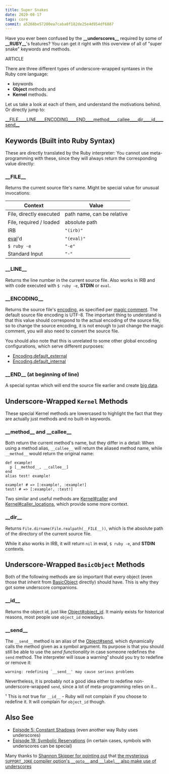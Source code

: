 ```yaml
---
title: Super Snakes
date: 2020-08-17
tags: core
commit: a5268be57200ea7caba0f182de25e4d954df6887
---
```


Have you ever been confused by the __\_\_underscores\_\___ required by some of __\_\_RUBY\_\___'s features? You can get it right with this overview of all of "super snake" keywords and methods.

ARTICLE

There are three different types of underscore-wrapped syntaxes in the Ruby core language:

- keywords
- **Object** methods and
- **Kernel** methods.

Let us take a look at each of them, and understand the motivations behind. Or directly jump to:

[\_\_FILE\_\_](#file)[\_\_LINE\_\_](#line)[\_\_ENCODING\_\_](#encoding)[\_\_END\_\_](#end)[\_\_method\_\_](#method-and-callee)[\_\_callee\_\_](#method-and-callee)[\_\_dir\_\_](#dir)[\_\_id\_\_](#id)[\_\_send\_\_](#send)

## Keywords (Built into Ruby Syntax)

These are directly translated by the Ruby interpreter: You cannot use meta-programming with these, since they will always return the corresponding value directly:

### \_\_FILE\_\_

Returns the current source file's name. Might be special value for unusual invocations:

Context | Value
--------|-------
File, directly executed | path name, can be relative
File, required / loaded | absolute path
IRB | `"(irb)"`
[eval](https://ruby-doc.org/core/Kernel.html#method-i-eval)'d | `"(eval)"`
`$ ruby -e` | `"-e"`
Standard Input | `"-"`

### \_\_LINE\_\_

Returns the line number in the current source file. Also works in IRB and with code executed with `$ ruby -e`, **STDIN** or `eval`.

### \_\_ENCODING\_\_

Returns the source file's [encoding](https://ruby-doc.org/core/Encoding.html), as specified per [magic comment](/58-magic-instructions.html). The default source file encoding is UTF-8. The important thing to understand is that this value should correspond to the actual encoding of the source file, so to change the source encoding, it is not enough to just change the magic comment, you will also need to convert the source file.

You should also note that this is unrelated to some other global encoding configurations, which serve different purposes:

- [Encoding.default_external](https://ruby-doc.org/core/Encoding.html#class-Encoding-label-External+encoding)
- [Encoding.default_internal](https://ruby-doc.org/core/Encoding.html#class-Encoding-label-Internal+encoding)

### \_\_END\_\_ (at beginning of line)

A special syntax which will end the source file earlier and create [big data](/59-big-data-without-end.html).

## Underscore-Wrapped `Kernel` Methods

These special Kernel methods are lowercased to highlight the fact that they are actually just methods and no built-in keywords.

### \_\_method\_\_ and \_\_callee\_\_

Both return the current method's name, but they differ in a detail: When using a method alias, `__callee__` will return the aliased method name, while `__method__` would return the original name:

    def example!
      p [__method__, __callee__]
    end
    alias test! example!

    example! # => [:example!, :example!]
    test! # => [:example!, :test!]

Two similar and useful methods are [Kernel#caller](https://ruby-doc.org/core/Kernel.html#method-i-caller) and [Kernel#caller_locations](https://ruby-doc.org/core/Kernel.html#method-i-caller_locations), which provide some more context.

### \_\_dir\_\_

Returns `File.dirname(File.realpath(__FILE__))`, which is the absolute path of the directory of the current source file.

While it also works in IRB, it will return `nil` in eval, `$ ruby -e`, and **STDIN** contexts.

## Underscore-Wrapped `BasicObject` Methods

Both of the following methods are so important that every object (even those that inherit from [BasicObject](https://ruby-doc.org/core/BasicObject.html) directly) should have. This is why they got some underscore companions.

### \_\_id\_\_

Returns the object id, just like [Object#object_id](https://ruby-doc.org/core/Object.html#method-i-object_id). It mainly exists for historical reasons, most people use `object_id` nowadays.

### \_\_send\_\_

The `__send__` method is an alias of the [Object#send](https://ruby-doc.org/core/Object.html#method-i-send), which dynamically calls the method given as a symbol argument. Its purpose is that you should still be able to use the *send functionality* in case someone redefines the `send` method. The interpreter will issue a warning¹ should you try to redefine or remove it:

    warning: redefining `__send__' may cause serious problems

Nevertheless, it is probably not a good idea either to redefine non-underscore-wrapped `send`, since a lot of meta-programming relies on it…

¹ This is not true for `__id__` - Ruby will not complain if you choose to redefine it. It will complain for `object_id` though.

## Also See

- [Episode 5: Constant Shadows](/5-constant-shadows.html) (even another way Ruby uses underscores)
- [Episode 19: Symbolic Reservations](/19-semantic-symbols.html) (in certain cases, symbols with underscores can be special)

Many thanks to [Shannon Skipper for pointing out](https://github.com/janlelis/idiosyncratic-ruby.com/commit/a5268be57200ea7caba0f182de25e4d954df6887#commitcomment-41542806) that [the mysterious `SUPPORT_JOKE` compiler option's `__goto__` and `__label__` also make use of underscores](/24-goto-fail.html)